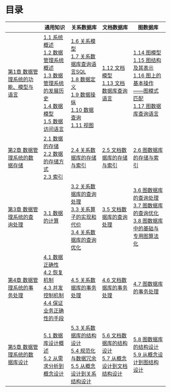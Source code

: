 #  目录



|                                                       | 通用知识                                                     | 关系数据库                                                   | 文档数据库                                                   | 图数据库                                                     |
| ----------------------------------------------------- | ------------------------------------------------------------ | ------------------------------------------------------------ | ------------------------------------------------------------ | ------------------------------------------------------------ |
| [第1章 数据管理系统的功能、模型与语言](chapter1.1.md) | [1.1 系统概述](chapter1.1.md)<br>[1.2 数据管理系统概述](chapter1.2.md)<br>[1.3 数据管理系统的发展历史](chapter1.3.md)<br>[1.4 数据模型](chapter1.4.md)<br>[1.5 数据访问语言](chapter1.5.md) | [1.6 关系模型](chapter1.6-R.md)<br>[1.7 关系数据库查询语言SQL](chapter1.7-R.md)<br/>[1.8 数据定义](chapter1.8-R.md)<br/>[1.9 数据操纵](chapter1.9-R.md)<br/>[1.10 数据查询](chapter1.10-R.md)<br/>[1.11 视图](chapter1.11-R.md) | [1.12 文档模型](chapter1.12-D.md)<br/>[1.13 文档数据库查询语言](chapter1.13-D.md) | [1.14 图模型](chapter1.14-G.md)<br/>[1.15 图结构及其表示](chapter1.15-G.md)<br/>[1.16 图上的基本操作——图模式匹配](chapter1.16-G.md)<br/>[1.17 图数据库查询语言](chapter1.17-G.md) |
| [第2章 数据管理系统的数据存储](chapter2.1.md)         | [2.1 数据的存储](chapter2.1.md)<br>[2.2 数据的存储方式](chapter2.2.md)<br/>[2.3 索引](chapter2.3.md) | [2.4 关系数据库的存储与索引](chapter2.4-R.md)                | [2.5 文档数据库的存储与索引](chapter2.5-D.md)                | [2.6 图数据库的存储与索引](chapter2.6-G.md)                  |
| [第3章 数据管理系统的查询处理](chapter3.1.md)         | [3.1 数据的计算](chapter3.1.md)                              | [3.2 关系数据库的查询处理](chapter3.2-R.md)<br>[3.3 关系算子的实现和代价](chapter3.3-R.md)<br/>[3.4 关系数据库的查询优化](chapter3.4-R.md) | [3.5 文档数据库的查询处理](chapter3.5-D.md)<br/>             |          [3.6 图数据库的查询处理](chapter3.6-G.md)<br>[3.7 图数据库的查询优化](chapter3.7-G.md)<br/>[3.8 图数据库中的基础与专用图算法化](chapter3.8-G.md)               |
| [第4章 数据管理系统的事务处理](chapter4.1.md)         | [4.1 数据正确性](chapter4.1.md)<br/>[4.2 恢复机制](chapter4.2.md)<br/>[4.3 并发控制机制](chapter4.3.md)<br/>[4.4 保证业务正确性的手段](chapter4.4.md) | [4.5 关系数据库的事务处理](chapter4.5-R.md)                  | [4.6 文档数据库的事务处理](chapter4.6-D.md)                  | [4.7 图数据库的事务处理](chapter4.7-G.md)                    | 
| [第5章 数据管理系统的数据库设计](chapter5.1.md)       | [5.1 数据库设计概述](chapter5.1.md)<br/>[5.2 从需求分析到概念设计](chapter5.2.md)<br/> | [5.3 关系数据库的结构设计](chapter5.3-R.md)<br/>[5.4 规范化与数据冗余](chapter5.4-R.md)<br/>[5.5 从概念设计到关系结构设计](chapter5.4-R.md) | [5.6 文档数据库的结构设计](chapter5.6-D.md)<br>[5.7 从概念设计到文档结构设计](chapter5.7-D.md) | [5.8 图数据库的结构设计](chapter5.8-G.md)<br/>[5.9 从概念设计到图结构设计](chapter5.9-G.md)<br/> |







